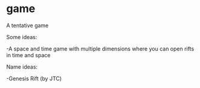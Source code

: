 game
====

A tentative game

Some ideas:

-A space and time game with multiple dimensions where you can open rifts in time and space

Name ideas:

-Genesis Rift (by JTC)